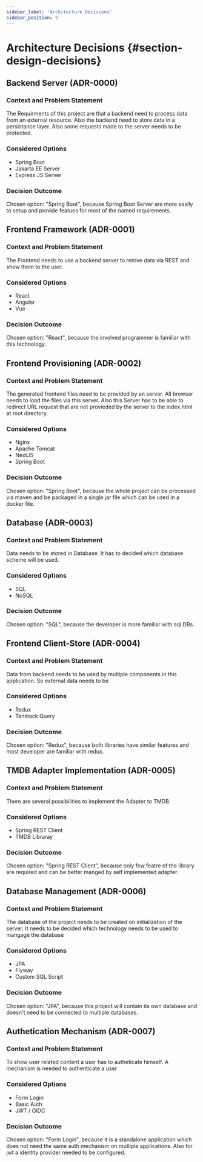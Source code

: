 ```yaml
---
sidebar_label: 'Architecture Decisions'
sidebar_position: 9
---
```

# Architecture Decisions {#section-design-decisions}

## Backend Server (ADR-0000)

### Context and Problem Statement

The Requirments of this project are that a backend need to process data from an external resource. Also the backend need to store data in a persistance layer.
Also some requests made to the server needs to be protected.

### Considered Options

* Spring Boot
* Jakarta EE Server
* Express JS Server

### Decision Outcome

Chosen option: "Spring Boot", because Spring Boot Server are more easily to setup and provide featues for most of the named requirements.

## Frontend Framework (ADR-0001)

### Context and Problem Statement

The Frontend needs to use a backend server to retrive data via REST and show them to the user.

### Considered Options

* React
* Angular
* Vue

### Decision Outcome

Chosen option: "React", because the involved programmer is familiar with this technology.

## Frontend Provisioning (ADR-0002)

### Context and Problem Statement

The generated frontend files need to be provided by an server. 
All browser needs to load the files via this server.
Also this Server has to be able to redirect URL request that are not provieded by the server to the index.html at root directory.

### Considered Options

* Nginx
* Apache Tomcat
* NextJS
* Spring Boot

### Decision Outcome

Chosen option: "Spring Boot", because the whole project can be processed via maven and be packaged in a single jar file which can be used in a docker file.

## Database (ADR-0003)

### Context and Problem Statement

Data needs to be stored in Database. It has to decided which database scheme will be used.

### Considered Options

* SQL
* NoSQL

### Decision Outcome

Chosen option: "SQL", because the developer is more familiar with sql DBs.

## Frontend Client-Store (ADR-0004)

### Context and Problem Statement

Data from backend needs to be used by multiple components in this application. So external data needs to be

### Considered Options

* Redux
* Tanstack Query

### Decision Outcome

Chosen option: "Redux", because both libraries have similar features and most developer are familiar with redux.

## TMDB Adapter Implementation (ADR-0005)

### Context and Problem Statement

There are several possibilities to implement the Adapter to TMDB.

### Considered Options

* Spring REST Client
* TMDB Libraray

### Decision Outcome

Chosen option: "Spring REST Client", because only few featre of the library are required and can be better manged by self implemented adapter.

## Database Management (ADR-0006)

### Context and Problem Statement

The database of the project needs to be created on initialization of the server. It needs to be decided which technology needs to be used to mangage the database

### Considered Options

* JPA
* Flyway
* Custom SQL Script

### Decision Outcome

Chosen option: "JPA", because this project will contain its own database and doesn't need to be connected to multiple databases.

## Authetication Mechanism (ADR-0007)

### Context and Problem Statement

To show user related content a user has to autheticate himself. A mechanism is needed to authenticate a user

### Considered Options

* Form Login
* Basic Auth
* JWT / OIDC

### Decision Outcome

Chosen option: "Form Login", because it is a standalone application which does not need the same auth mechanism on mutliple applications. Also for jwt a identity provider needed to be configured.